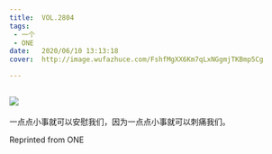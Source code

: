 ```yaml
---
title:	VOL.2804
tags:
 - 一个
 - ONE
date:	2020/06/10 13:13:18
cover:	http://image.wufazhuce.com/FshfMgXX6Km7qLxNGgmjTKBmp5Cg

---
```

![](http://image.wufazhuce.com/FshfMgXX6Km7qLxNGgmjTKBmp5Cg)
---

一点点小事就可以安慰我们，因为一点点小事就可以刺痛我们。
 
Reprinted from ONE
